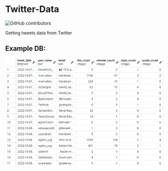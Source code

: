 # Twitter-Data
 ![GitHub contributors](https://img.shields.io/github/contributors/Rekl0w/PC-Building-Website)
 
 Getting tweets data from Twitter 
## Example DB:

![DB](https://github.com/Rekl0w/Twitter-Data/blob/main/db.png)